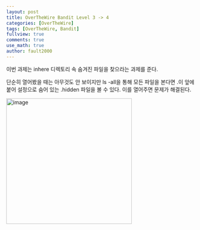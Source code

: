 ```yaml
---
layout: post
title: OverTheWire Bandit Level 3 -> 4
categories: [OverTheWire]
tags: [OverTheWire, Bandit]
fullview: true
comments: true
use_math: true
author: fault2000
---
```


이번 과제는 inhere 디렉토리 속 숨겨진 파일을 찾으라는 과제를 준다.  

단순히 열어봤을 때는 아무것도 안 보이지만 ls -all을 통해 모든 파일을 본다면 .이 앞에 붙어 설정으로 숨어 있는 .hidden 파일을 볼 수 있다. 이를 열어주면 문제가 해결된다.

<img width="333" alt="image" src="https://user-images.githubusercontent.com/73513005/190480838-0b1ed496-4fc3-4649-bf7a-7c97fd97db0d.png">
